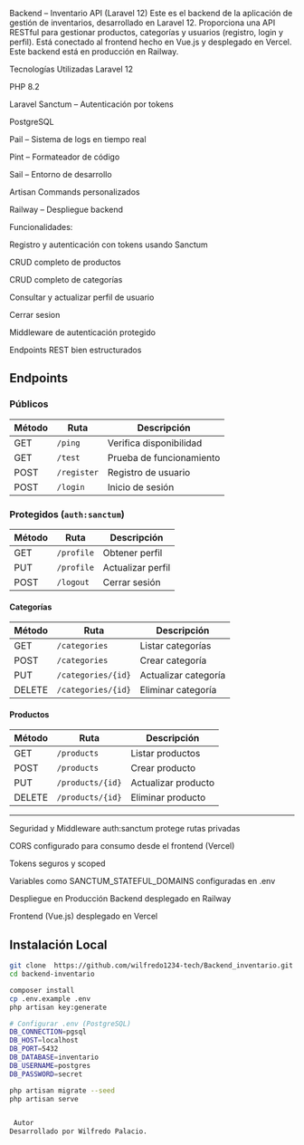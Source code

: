  Backend – Inventario API (Laravel 12)
Este es el backend de la aplicación de gestión de inventarios, desarrollado en Laravel 12. Proporciona una API RESTful para gestionar productos, categorías y usuarios (registro, login y perfil). Está conectado al frontend hecho en Vue.js y desplegado en Vercel. Este backend está en producción en Railway.


 Tecnologías Utilizadas
Laravel 12

PHP 8.2

Laravel Sanctum – Autenticación por tokens

PostgreSQL

Pail – Sistema de logs en tiempo real

Pint – Formateador de código

Sail – Entorno de desarrollo 

Artisan Commands personalizados

Railway – Despliegue backend

 Funcionalidades:

Registro y autenticación con tokens usando Sanctum

CRUD completo de productos

CRUD completo de categorías

Consultar y actualizar perfil de usuario

Cerrar sesion 

Middleware de autenticación protegido

Endpoints REST bien estructurados



##  Endpoints

###  Públicos

| Método | Ruta        | Descripción               |
|--------|-------------|---------------------------|
| GET    | `/ping`     | Verifica disponibilidad   |
| GET    | `/test`     | Prueba de funcionamiento  |
| POST   | `/register` | Registro de usuario       |
| POST   | `/login`    | Inicio de sesión          |

###  Protegidos (`auth:sanctum`)

| Método | Ruta                  | Descripción                       |
|--------|------------------------|-----------------------------------|
| GET    | `/profile`             | Obtener perfil                    |
| PUT    | `/profile`             | Actualizar perfil                 |
| POST   | `/logout`              | Cerrar sesión                     |

####  Categorías

| Método | Ruta                    | Descripción             |
|--------|-------------------------|-------------------------|
| GET    | `/categories`           | Listar categorías       |
| POST   | `/categories`           | Crear categoría         |
| PUT    | `/categories/{id}`      | Actualizar categoría    |
| DELETE | `/categories/{id}`      | Eliminar categoría      |

####  Productos

| Método | Ruta                    | Descripción             |
|--------|-------------------------|-------------------------|
| GET    | `/products`             | Listar productos        |
| POST   | `/products`             | Crear producto          |
| PUT    | `/products/{id}`        | Actualizar producto     |
| DELETE | `/products/{id}`        | Eliminar producto       |

---


 Seguridad y Middleware
auth:sanctum protege rutas privadas

CORS configurado para consumo desde el frontend (Vercel)

Tokens seguros y scoped

Variables como SANCTUM_STATEFUL_DOMAINS configuradas en .env


 Despliegue en Producción
Backend desplegado en Railway

Frontend (Vue.js) desplegado en Vercel





##  Instalación Local

```bash
git clone  https://github.com/wilfredo1234-tech/Backend_inventario.git
cd backend-inventario

composer install
cp .env.example .env
php artisan key:generate

# Configurar .env (PostgreSQL)
DB_CONNECTION=pgsql
DB_HOST=localhost
DB_PORT=5432
DB_DATABASE=inventario
DB_USERNAME=postgres
DB_PASSWORD=secret

php artisan migrate --seed
php artisan serve


 Autor
Desarrollado por Wilfredo Palacio.